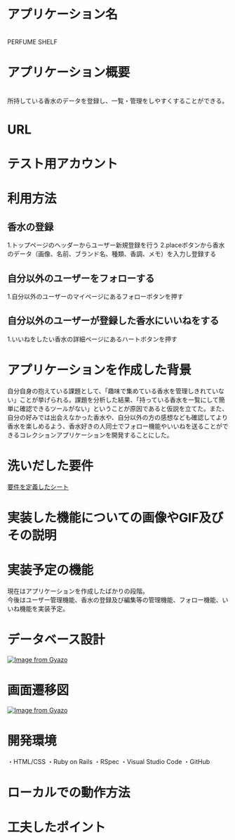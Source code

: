 # アプリケーション名
<br>
PERFUME SHELF
<br>

# アプリケーション概要
<br>
所持している香水のデータを登録し、一覧・管理をしやすくすることができる。
<br>

# URL

# テスト用アカウント

# 利用方法
## 香水の登録
1.トップページのヘッダーからユーザー新規登録を行う
2.placeボタンから香水のデータ（画像、名前、ブランド名、種類、香調、メモ）を入力し登録する
<br>

## 自分以外のユーザーをフォローする
1.自分以外のユーザーのマイページにあるフォローボタンを押す
<br>

## 自分以外のユーザーが登録した香水にいいねをする
1.いいねをしたい香水の詳細ページにあるハートボタンを押す
<br>

# アプリケーションを作成した背景
自分自身の抱えている課題として、「趣味で集めている香水を管理しきれていない」ことが挙げられる。課題を分析した結果、「持っている香水を一覧にして簡単に確認できるツールがない」ということが原因であると仮説を立てた。また、自分の好みでは出会えなかった香水や、自分以外の方の感想なども確認してより香水を楽しめるよう、香水好きの人同士でフォロー機能やいいねを送ることができるコレクションアプリケーションを開発することにした。
<br>

# 洗いだした要件
[要件を定義したシート](https://docs.google.com/spreadsheets/d/1frxHiw0JKlAskpwfM3xjC3Ob6_ECQ9hjufJ-KlnCB_M/edit#gid=982722306)
<br>

# 実装した機能についての画像やGIF及びその説明

# 実装予定の機能
現在はアプリケーションを作成したばかりの段階。<br>
今後はユーザー管理機能、香水の登録及び編集等の管理機能、フォロー機能、いいね機能を実装予定。
<br>

# データベース設計
[![Image from Gyazo](https://i.gyazo.com/b06b030769c1f41eb4b9c6c286a8cd29.png)](https://gyazo.com/b06b030769c1f41eb4b9c6c286a8cd29)
<br>

# 画面遷移図
[![Image from Gyazo](https://i.gyazo.com/2e29546b1b1b74877421a302f83a0de9.png)](https://gyazo.com/2e29546b1b1b74877421a302f83a0de9)
<br>
# 開発環境
・HTML/CSS
・Ruby on Rails
・RSpec
・Visual Studio Code
・GitHub
# ローカルでの動作方法

# 工夫したポイント


